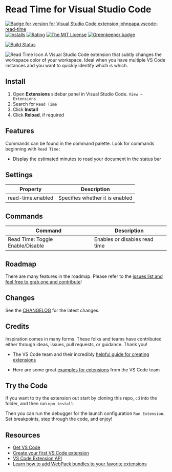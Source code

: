 # Read Time for Visual Studio Code

[![Badge for version for Visual Studio Code extension johnpapa.vscode-read-time](https://vsmarketplacebadge.apphb.com/version/johnpapa.vscode-read-time.svg?color=blue&style=?style=for-the-badge&logo=visual-studio-code)](https://marketplace.visualstudio.com/items?itemName=johnpapa.vscode-read-time&wt.mc_id=vscodereadtime-github-jopapa) [![Installs](https://vsmarketplacebadge.apphb.com/installs-short/johnpapa.vscode-read-time.svg?color=blue&style=flat-square)](https://marketplace.visualstudio.com/items?itemName=johnpapa.vscode-read-time)
[![Rating](https://vsmarketplacebadge.apphb.com/rating/johnpapa.vscode-read-time.svg?color=blue&style=flat-square)](https://marketplace.visualstudio.com/items?itemName=johnpapa.vscode-read-time) [![The MIT License](https://img.shields.io/badge/license-MIT-orange.svg?color=blue&style=flat-square)](http://opensource.org/licenses/MIT) [![Greenkeeper badge](https://badges.greenkeeper.io/johnpapa/vscode-read-time.svg)](https://greenkeeper.io/)

[![Build Status](https://johnpapa.visualstudio.com/vscode-read-time/_apis/build/status/VS%20Code%ReadTime%20Extension?branchName=master)](https://johnpapa.visualstudio.com/vscode-read-time/_build/latest?definitionId=3&branchName=master)

![Read Time Icon](./resources/readtime-icon-small.png 'Read Time') A Visual Studio Code extension that subtly changes the workspace color of your workspace. Ideal when you have multiple VS Code instances and you want to quickly identify which is which.

## Install

1. Open **Extensions** sidebar panel in Visual Studio Code. `View → Extensions`
1. Search for `Read Time`
1. Click **Install**
1. Click **Reload**, if required

## Features

Commands can be found in the command palette. Look for commands beginning with `Read Time:`

- Display the estimated minutes to read your document in the status bar

## Settings

| Property          | Description                     |
| ----------------- | ------------------------------- |
| read-time.enabled | Specifies whether it is enabled |

## Commands

| Command                          | Description                   |
| -------------------------------- | ----------------------------- |
| Read Time: Toggle Enable/Disable | Enables or disables read time |

## Roadmap

There are many features in the roadmap. Please refer to the [issues list and feel free to grab one and contribute](https://github.com/johnpapa/vscode-read-time/issues)!

## Changes

See the [CHANGELOG](CHANGELOG.md) for the latest changes.

## Credits

Inspiration comes in many forms. These folks and teams have contributed either through ideas, issues, pull requests, or guidance. Thank you!

- The VS Code team and their incredibly [helpful guide for creating extensions](https://code.visualstudio.com/api/get-started/your-first-extension?wt.mc_id=vscodereadtime-github-jopapa)

- Here are some great [examples for extensions](https://github.com/Microsoft/vscode-extension-samples) from the VS Code team

## Try the Code

If you want to try the extension out start by cloning this repo, `cd` into the folder, and then run `npm install`.

Then you can run the debugger for the launch configuration `Run Extension`. Set breakpoints, step through the code, and enjoy!

## Resources

- [Get VS Code](https://code.visualstudio.com/?wt.mc_id=vscodereadtime-github-jopapa)
- [Create your first VS Code extension](https://code.visualstudio.com/api/get-started/your-first-extension?wt.mc_id=vscodereadtime-github-jopapa)
- [VS Code Extension API](https://code.visualstudio.com/api/references/vscode-api?wt.mc_id=vscodereadtime-github-jopapa)
- [Learn how to add WebPack bundles to your favorite extensions](https://code.visualstudio.com/updates/v1_32#_bundling-extensions-with-webpack?wt.mc_id=vscodereadtime-github-jopapa)
